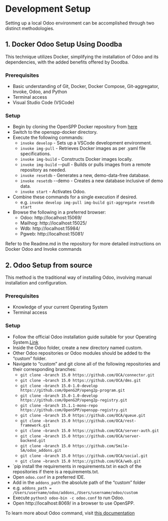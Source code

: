# Development Setup

Setting up a local Odoo environment can be accomplished through two distinct methodologies.

## 1. Docker Odoo Setup Using Doodba

This technique utilizes Docker, simplifying the installation of Odoo and its dependencies, with the added benefits offered by Doodba.

### Prerequisites

- Basic understanding of Git, Docker, Docker Compose, Git-aggregator, Invoke, Odoo, and Python
- Terminal access
- Visual Studio Code (VSCode)

### Setup

- Begin by cloning the OpenSPP Docker repository from [here](https://github.com/OpenSPP/openspp-docker.git)
- Switch to the openspp-docker directory.
- Execute the following commands:
  - `invoke develop` - Sets up a VSCode development environment.
  - `invoke img-pull` - Retrieves Docker images as per .yaml file specifications.
  - `invoke img-build` - Constructs Docker images locally.
  - `invoke img-build` --pull - Builds or pulls images from a remote repository as needed.
  - `invoke resetdb` - Generates a new, demo-data-free database.
  - `invoke resetdb` --demo - Creates a new database inclusive of demo data.
  - `invoke start` - Activates Odoo.
- Combine these commands for a single execution if desired.
  - e.g. `invoke develop img-pull img-build git-aggregate resetdb start`
- Browse the following in a preferred browser:
  - Odoo: http://localhost:15069/
  - Mailhog: http://localhost:15025/
  - Wdb: http://localhost:15984/
  - Pgweb: http://localhost:15081/

Refer to the Readme.md in the repository for more detailed instructions on Docker Odoo and Invoke commands

## 2. Odoo Setup from source

This method is the traditional way of installing Odoo, involving manual installation and configuration.

### Prerequisites

- Knowledge of your current Operating System
- Terminal access

### Setup

- Follow the official Odoo installation guide suitable for your Operating System.[Link](https://www.odoo.com/documentation/15.0/administration/install.html)
- Inside the Odoo folder, create a new directory named custom.
- Other Odoo repositories or Odoo modules should be added to the “custom” folder.
- Navigate to “custom” and git clone all of the following repositories and their corresponding branches:
  - `git clone –branch 15.0 https://github.com/OCA/connector.git`
  - `git clone –branch 15.0 https://github.com/OCA/dms.git`
  - `git clone –branch 15.0-1.0-develop https://github.com/OpenG2P/openg2p-program.git`
  - `git clone –branch 15.0-1.0-develop https://github.com/OpenG2P/openg2p-registry.git`
  - `git clone –branch 15.1.1-mono-repo https://github.com/OpenSPP/openspp-registry.git`
  - `git clone –branch 15.0 https://github.com/OCA/queue.git`
  - `git clone –branch 15.0 https://github.com/OCA/rest-framework.git`
  - `git clone –branch 15.0 https://github.com/OCA/server-auth.git`
  - `git clone –branch 15.0 https://github.com/OCA/server-backend.git`
  - `git clone –branch 15.0 https://github.com/Smile-SA/odoo_addons.git`
  - `git clone –branch 15.0 https://github.com/OCA/social.git`
  - `git clone –branch 15.0 https://github.com/OCA/web.git`
- `pip install the requirements in requirements.txt in each of the repositories if there is a requirements.txt.
- Open `odoo.conf` in a preferred IDE.
- Add in the `addons_path` the absolute path of the “custom” folder
- e.g. `addons_path = /Users/username/odoo/addons,/Users/username/odoo/custom`
- Execute `python3 odoo-bin -c odoo.conf` to run Odoo.
- Open http://localhost:8069/ in a browser to use OpenSPP.

To learn more about Odoo command, visit [this documentation](https://www.odoo.com/documentation/15.0/developer/reference/cli.html)
